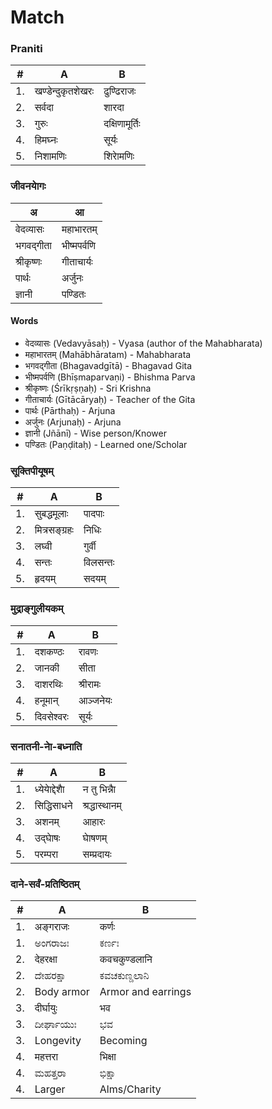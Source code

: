 # Match
### Praniti
|#|A|B|
|-|-|-|
|1.|	खण्डेन्दुकृतशेखरः|	ढुण्ढिराजः|
|2.|	सर्वदा|	शारदा|
|3.|	गुरुः	|दक्षिणामूर्तिः|
|4.|	हिमघ्नः	|सूर्यः|
|5.|	निशामणिः	|शिराेमणिः|

### जीवनयाेगः
| अ |आ|
|-|-|
| वेदव्यासः |महाभारतम्|
| भगवद्गीता| भीष्मपर्वणि|
| श्रीकृष्णः| गीताचार्यः|
| पार्थः | अर्जुनः|
| ज्ञानी|पण्डितः|

#### Words
* वेदव्यासः (Vedavyāsaḥ) - Vyasa (author of the Mahabharata)
* महाभारतम् (Mahābhāratam) - Mahabharata
* भगवद्गीता (Bhagavadgītā) - Bhagavad Gita
* भीष्मपर्वणि (Bhīṣmaparvaṇi) - Bhishma Parva
* श्रीकृष्णः (Śrīkṛṣṇaḥ) - Sri Krishna
* गीताचार्यः (Gītācāryaḥ) - Teacher of the Gita
* पार्थः (Pārthaḥ) - Arjuna
* अर्जुनः (Arjunaḥ) - Arjuna
* ज्ञानी (Jñānī) - Wise person/Knower
* पण्डितः (Paṇḍitaḥ) - Learned one/Scholar

### सूक्तिपीयूषम्‌ 
|#|A|B|
|-|-|-|
|1.|	सुबद्धमूलाः	|पादपाः|
|2.|	मित्रसङ्ग्रहः	|निधिः|
|3.|	लघ्वी	|गुर्वी|
|4.|	सन्तः	|विलसन्तः|
|5.|	हृदयम्	|सदयम्|

### मुद्राङ्गुलीयकम्
|#|A|B|
|-|-|-|
|1.|	दशकण्ठः|	रावणः|
|2.|	जानकी|	सीता|
|3.|	दाशरथिः|	श्रीरामः|
|4.|	हनूमान्|	आञ्जनेयः|
|5.|	दिवसेश्वरः|	सूर्यः|

### सनातनी-नाे-बध्नाति 
|#|A|B|
|-|-|-|
|1.|	ध्येयाेद्देशाै	|न तु भिन्नाै |
|2.|	सिद्धिसाधने	|श्रद्धास्थानम्|
|3.|	अशनम्	|आहारः|
|4.|	उद्घाेषः	|घाेषणम्|
|5.|	परम्परा	|सम्प्रदायः |

### दाने-सर्वं-प्रतिष्ठितम्
|#|A|B|
|-|-|-|
|1.|	अङ्गराजः|	कर्णः|
|1.|	ಅಂಗರಾಜಃ|	ಕರ್ಣಃ|
|2.|	देहरक्षा|	कवचकुण्डलानि|
|2.|	ದೇಹರಕ್ಷಾ|	ಕವಚಕುಣ್ಡಲಾನಿ|
|2.| Body armor| Armor and earrings |
|3.|	दीर्घायुः|	भव|
|3.|	ದೀರ್ಘಾಯುಃ|	ಭವ|
|3.|	Longevity|	Becoming|
|4.|	महत्तरा|	भिक्षा|
|4.|	ಮಹತ್ತರಾ|	ಭಿಕ್ಷಾ|
|4.|	Larger|	Alms/Charity |
